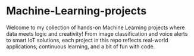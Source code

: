 # Machine-Learning-projects
Welcome to my collection of hands-on Machine Learning projects where data meets logic and creativity! From image classification and voice alerts to smart IoT solutions, each project in this repo reflects real-world applications, continuous learning, and a bit of fun with code. 
